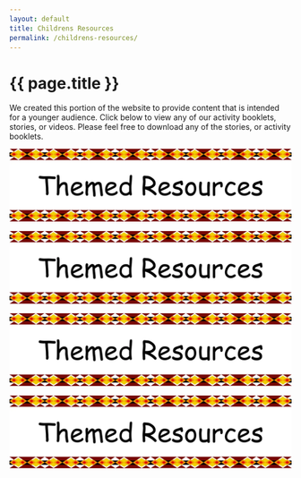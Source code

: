 ```yaml
---
layout: default
title: Childrens Resources
permalink: /childrens-resources/
---
```


# {{ page.title }}

We created this portion of the website to provide content that is intended for a younger audience. Click below to view any of our activity booklets, stories, or videos. Please feel free to download any of the stories, or activity booklets.

[<img src="/assets/img/themed-resources.webp" class="img-fluid">](/childrens-resources/)

[<img src="/assets/img/themed-resources.webp" class="img-fluid">](/childrens-resources/)

[<img src="/assets/img/themed-resources.webp" class="img-fluid">](/childrens-resources/)

[<img src="/assets/img/themed-resources.webp" class="img-fluid">](/childrens-resources/)

<br><br>
